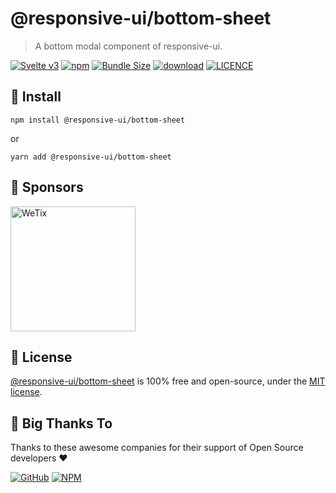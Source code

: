 # @responsive-ui/bottom-sheet

> A bottom modal component of responsive-ui.

<p>

[![Svelte v3](https://img.shields.io/badge/svelte-v3-orange.svg)](https://svelte.dev)
[![npm](https://img.shields.io/npm/v/@responsive-ui/bottom-sheet.svg)](https://www.npmjs.com/package/@responsive-ui/bottom-sheet)
[![Bundle Size](https://badgen.net/bundlephobia/minzip/%40responsive-ui%2Fbottom-modal)](https://bundlephobia.com/result?p=%40responsive-ui%2Fbottom-modal)
[![download](https://img.shields.io/npm/dw/@responsive-ui/bottom-sheet.svg)](https://www.npmjs.com/package/@responsive-ui/bottom-sheet)
[![LICENCE](https://img.shields.io/github/license/wetix/responsive-ui)](https://github.com/wetix/responsive-ui/blob/main/LICENSE)

</p>

## 🔨 Install

```console
npm install @responsive-ui/bottom-sheet
```

or

```console
yarn add @responsive-ui/bottom-sheet
```

## 🔋 Sponsors

<img src="https://asset.wetix.my/images/logo/wetix.png" alt="WeTix" width="200px">

## 📄 License

[@responsive-ui/bottom-sheet](https://github.com/wetix/responsive-ui/tree/main/components/bottom-modal) is 100% free and open-source, under the [MIT license](https://github.com/wetix/responsive-ui/blob/main/LICENSE).

## 🎉 Big Thanks To

Thanks to these awesome companies for their support of Open Source developers ❤

[![GitHub](https://jstools.dev/img/badges/github.svg)](https://github.com/open-source)
[![NPM](https://jstools.dev/img/badges/npm.svg)](https://www.npmjs.com/)
